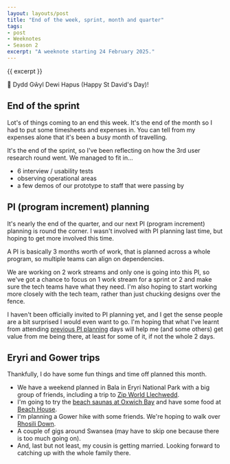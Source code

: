 ```yaml
---
layout: layouts/post
title: "End of the week, sprint, month and quarter"
tags:
- post
- Weeknotes
- Season 2
excerpt: "A weeknote starting 24 February 2025."
--- 
```


{{ excerpt }}

<div class="panel">
🏴󠁧󠁢󠁷󠁬󠁳󠁿 <span lang="cy"> Dydd Gŵyl Dewi Hapus</span> (Happy St David's Day)!
</div>


## End of the sprint

Lot's of things coming to an end this week. It's the end of the month so I had to put some timesheets and expenses in. You can tell from my expenses alone that it's been a busy month of travelling.

It's the end of the sprint, so I've been reflecting on how the 3rd user research round went. We managed to fit in…

- 6 interview / usability tests 
- observing operational areas
- a few demos of our prototype to staff that were passing by

## PI (program increment) planning 

It's nearly the end of the quarter, and our next PI (program increment) planning is round the corner. I wasn't involved with PI planning last time, but hoping to get more involved this time.

A PI is basically 3 months worth of work, that is planned across a whole program, so multiple teams can align on dependencies.

We are working on 2 work streams and only one is going into this PI, so we've got a chance to focus on 1 work stream for a sprint or 2 and make sure the tech teams have what they need. I'm also hoping to start working more closely with the tech team, rather than just chucking designs over the fence.

I haven't been officially invited to PI planning yet, and I get the sense people are a bit surprised I would even want to go. I'm hoping that what I've learnt from attending [previous PI planning](/blog/pi-planning-and-prototyping/) days will help me (and some others) get value from me being there, at least for some of it, if not the whole 2 days.

## Eryri and Gower trips

Thankfully, I do have some fun things and time off planned this month.

- We have a weekend planned in Bala in Eryri National Park with a big group of friends, including a trip to [Zip World Llechwedd](https://www.visitwales.com/activity/zip-world-llechwedd-1561448).
- I'm going to try the [beach saunas at Oxwich Bay](https://www.tysawna.co.uk/) and have some food at [Beach House](https://beachhouseoxwich.co.uk/).
- I'm planning a Gower hike with some friends. We're hoping to walk over [Rhosili Down](https://www.nationaltrust.org.uk/visit/wales/rhosili-and-south-gower-coast/rhosili-down-hillend-and-beach-walk).
- A couple of gigs around Swansea (may have to skip one because there is too much going on).
- And, last but not least, my cousin is getting married. Looking forward to catching up with the whole family there.